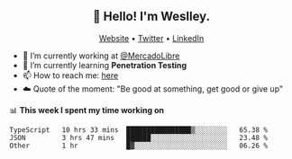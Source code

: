 <h2 align="center">👋 Hello! I'm Weslley.</h2>
<p align="center">
  <a href="http://weslleyneri.com.br">Website</a> •
  <a href="https://twitter.com/Weslley_Neri">Twitter</a> •
  <a href="https://www.linkedin.com/in/weslley-neri-3658908b">LinkedIn</a>
</p>


- 🔭 I’m currently working at [@MercadoLibre](https://github.com/mercadolibre)
- 🌱 I’m currently learning **Penetration Testing**
- 📫 How to reach me: [here](mailto:weslley39@gmail.com)
- ☁️ Quote of the moment: "Be good at something, get good or give up"

📊 **This week I spent my time working on**
<!--START_SECTION:waka-->

```text
TypeScript   10 hrs 33 mins  ████████████████▒░░░░░░░░   65.38 %
JSON         3 hrs 47 mins   ██████░░░░░░░░░░░░░░░░░░░   23.48 %
Other        1 hr            █▓░░░░░░░░░░░░░░░░░░░░░░░   06.26 %
```

<!--END_SECTION:waka-->

<!-- Inspired by https://github.com/gruselhaus/gruselhaus -->